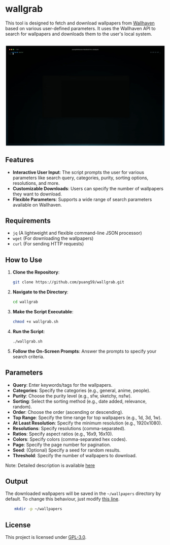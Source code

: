 # wallgrab

This tool is designed to fetch and download wallpapers from [Wallhaven](https://wallhaven.cc) based on various user-defined parameters. It uses the Wallhaven API to search for wallpapers and downloads them to the user's local system.

##

<p align="center">
<img src="./media/preview.gif" alt="Video Preview" width="500px">
</p>

## Features

- **Interactive User Input**: The script prompts the user for various parameters like search query, categories, purity, sorting options, resolutions, and more.
- **Customizable Downloads**: Users can specify the number of wallpapers they want to download.
- **Flexible Parameters**: Supports a wide range of search parameters available on Wallhaven.

## Requirements

- `jq` (A lightweight and flexible command-line JSON processor)
- `wget` (For downloading the wallpapers)
- `curl` (For sending HTTP requests)

## How to Use

1. **Clone the Repository**:
   ```bash
   git clone https://github.com/puang59/wallgrab.git
   ```
2. **Navigate to the Directory**:

   ```bash
   cd wallgrab
   ```

3. **Make the Script Executable**:

   ```bash
   chmod +x wallgrab.sh
   ```

4. **Run the Script**:

   ```bash
   ./wallgrab.sh
   ```

5. **Follow the On-Screen Prompts**: Answer the prompts to specify your search criteria.

## Parameters

- **Query**: Enter keywords/tags for the wallpapers.
- **Categories**: Specify the categories (e.g., general, anime, people).
- **Purity**: Choose the purity level (e.g., sfw, sketchy, nsfw).
- **Sorting**: Select the sorting method (e.g., date added, relevance, random).
- **Order**: Choose the order (ascending or descending).
- **Top Range**: Specify the time range for top wallpapers (e.g., 1d, 3d, 1w).
- **At Least Resolution**: Specify the minimum resolution (e.g., 1920x1080).
- **Resolutions**: Specify resolutions (comma-separated).
- **Ratios**: Specify aspect ratios (e.g., 16x9, 16x10).
- **Colors**: Specify colors (comma-separated hex codes).
- **Page**: Specify the page number for pagination.
- **Seed**: (Optional) Specify a seed for random results.
- **Threshold**: Specify the number of wallpapers to download.

Note: Detailed description is available [here](https://wallhaven.cc/help/api)

## Output

The downloaded wallpapers will be saved in the `~/wallpapers` directory by default.
To change this behaviour, just modify [this line](https://github.com/puang59/wallgrab/blob/ad6beaca67fd572f08366e98a65a9efc56cfa1e9/wallgrab.sh#L27).

```bash
    mkdir -p ~/wallpapers
```

## License
This project is licensed under [GPL-3.0](./LICENSE).

